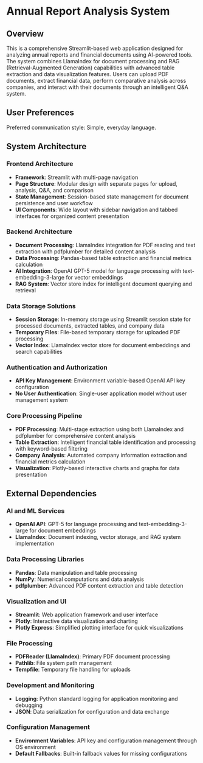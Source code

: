 # Annual Report Analysis System

## Overview

This is a comprehensive Streamlit-based web application designed for analyzing annual reports and financial documents using AI-powered tools. The system combines LlamaIndex for document processing and RAG (Retrieval-Augmented Generation) capabilities with advanced table extraction and data visualization features. Users can upload PDF documents, extract financial data, perform comparative analysis across companies, and interact with their documents through an intelligent Q&A system.

## User Preferences

Preferred communication style: Simple, everyday language.

## System Architecture

### Frontend Architecture
- **Framework**: Streamlit with multi-page navigation
- **Page Structure**: Modular design with separate pages for upload, analysis, Q&A, and comparison
- **State Management**: Session-based state management for document persistence and user workflow
- **UI Components**: Wide layout with sidebar navigation and tabbed interfaces for organized content presentation

### Backend Architecture
- **Document Processing**: LlamaIndex integration for PDF reading and text extraction with pdfplumber for detailed content analysis
- **Data Processing**: Pandas-based table extraction and financial metrics calculation
- **AI Integration**: OpenAI GPT-5 model for language processing with text-embedding-3-large for vector embeddings
- **RAG System**: Vector store index for intelligent document querying and retrieval

### Data Storage Solutions
- **Session Storage**: In-memory storage using Streamlit session state for processed documents, extracted tables, and company data
- **Temporary Files**: File-based temporary storage for uploaded PDF processing
- **Vector Index**: LlamaIndex vector store for document embeddings and search capabilities

### Authentication and Authorization
- **API Key Management**: Environment variable-based OpenAI API key configuration
- **No User Authentication**: Single-user application model without user management system

### Core Processing Pipeline
- **PDF Processing**: Multi-stage extraction using both LlamaIndex and pdfplumber for comprehensive content analysis
- **Table Extraction**: Intelligent financial table identification and processing with keyword-based filtering
- **Company Analysis**: Automated company information extraction and financial metrics calculation
- **Visualization**: Plotly-based interactive charts and graphs for data presentation

## External Dependencies

### AI and ML Services
- **OpenAI API**: GPT-5 for language processing and text-embedding-3-large for document embeddings
- **LlamaIndex**: Document indexing, vector storage, and RAG system implementation

### Data Processing Libraries
- **Pandas**: Data manipulation and table processing
- **NumPy**: Numerical computations and data analysis
- **pdfplumber**: Advanced PDF content extraction and table detection

### Visualization and UI
- **Streamlit**: Web application framework and user interface
- **Plotly**: Interactive data visualization and charting
- **Plotly Express**: Simplified plotting interface for quick visualizations

### File Processing
- **PDFReader (LlamaIndex)**: Primary PDF document processing
- **Pathlib**: File system path management
- **Tempfile**: Temporary file handling for uploads

### Development and Monitoring
- **Logging**: Python standard logging for application monitoring and debugging
- **JSON**: Data serialization for configuration and data exchange

### Configuration Management
- **Environment Variables**: API key and configuration management through OS environment
- **Default Fallbacks**: Built-in fallback values for missing configurations